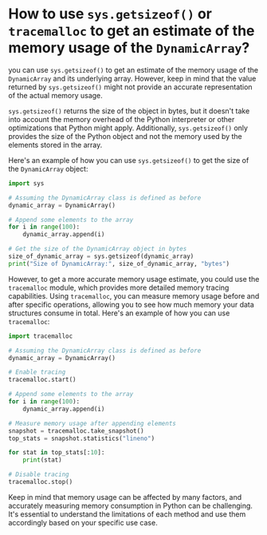 # How to use `sys.getsizeof()` or `tracemalloc` to get an estimate of the memory usage of the `DynamicArray`?

you can use `sys.getsizeof()` to get an estimate of the memory usage of the `DynamicArray` and its underlying array. However, keep in mind that the value returned by `sys.getsizeof()` might not provide an accurate representation of the actual memory usage.

`sys.getsizeof()` returns the size of the object in bytes, but it doesn't take into account the memory overhead of the Python interpreter or other optimizations that Python might apply. Additionally, `sys.getsizeof()` only provides the size of the Python object and not the memory used by the elements stored in the array.

Here's an example of how you can use `sys.getsizeof()` to get the size of the `DynamicArray` object:

```python
import sys

# Assuming the DynamicArray class is defined as before
dynamic_array = DynamicArray()

# Append some elements to the array
for i in range(100):
    dynamic_array.append(i)

# Get the size of the DynamicArray object in bytes
size_of_dynamic_array = sys.getsizeof(dynamic_array)
print("Size of DynamicArray:", size_of_dynamic_array, "bytes")
```

However, to get a more accurate memory usage estimate, you could use the `tracemalloc` module, which provides more detailed memory tracing capabilities. Using `tracemalloc`, you can measure memory usage before and after specific operations, allowing you to see how much memory your data structures consume in total. Here's an example of how you can use `tracemalloc`:

```python
import tracemalloc

# Assuming the DynamicArray class is defined as before
dynamic_array = DynamicArray()

# Enable tracing
tracemalloc.start()

# Append some elements to the array
for i in range(100):
    dynamic_array.append(i)

# Measure memory usage after appending elements
snapshot = tracemalloc.take_snapshot()
top_stats = snapshot.statistics("lineno")

for stat in top_stats[:10]:
    print(stat)

# Disable tracing
tracemalloc.stop()
```

Keep in mind that memory usage can be affected by many factors, and accurately measuring memory consumption in Python can be challenging. It's essential to understand the limitations of each method and use them accordingly based on your specific use case.